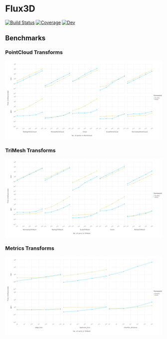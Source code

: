 # Flux3D

[![Build Status](https://github.com/nirmal-suthar/Flux3D.jl/workflows/CI/badge.svg)](https://github.com/nirmal-suthar/Flux3D.jl/actions)
[![Coverage](https://codecov.io/gh/nirmal-suthar/Flux3D.jl/branch/master/graph/badge.svg?token=8kpPqDfChf)](https://codecov.io/gh/nirmal-suthar/Flux3D.jl)
[![Dev](https://img.shields.io/badge/docs-dev-blue.svg)](https://nirmal-suthar.github.io/Flux3D.jl/dev)
<!---[![Stable](https://img.shields.io/badge/docs-stable-blue.svg)](https://nirmal-suthar.github.io/Flux3D.jl/stable)--->

## Benchmarks

### PointCloud Transforms
![Benchmark plot for PointCloud transforms](docs/src/assets/bm_pcloud.png)

### TriMesh Transforms
![Benchmark plot for TriMesh transforms](docs/src/assets/bm_trimesh.png)

### Metrics Transforms
![Benchmark plot for Metrics](docs/src/assets/bm_metrics.png)
